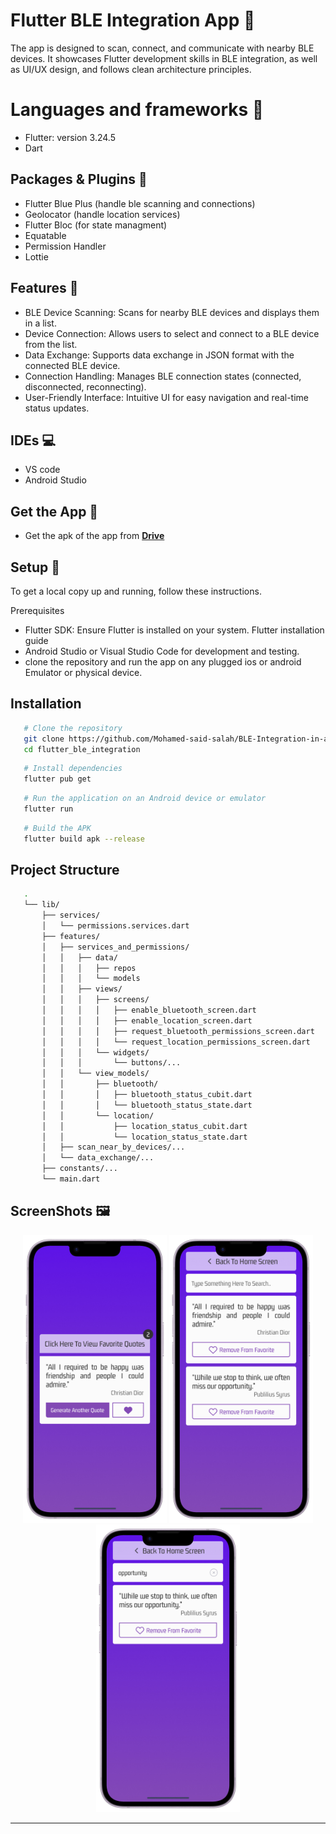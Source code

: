 # Flutter BLE Integration App 📱
The app is designed to scan, connect, and communicate with nearby BLE devices. It showcases Flutter development skills in BLE integration, as well as UI/UX design, and follows clean architecture principles.

# Languages and frameworks 📑
 * Flutter: version 3.24.5
 * Dart
   
## Packages & Plugins 🔎
 * Flutter Blue Plus (handle ble scanning and connections)
 * Geolocator   (handle location services)
 * Flutter Bloc (for state managment)
 * Equatable 
 * Permission Handler
 * Lottie

## Features 🥇
 * BLE Device Scanning: Scans for nearby BLE devices and displays them in a list.
 * Device Connection: Allows users to select and connect to a BLE device from the list.
 * Data Exchange: Supports data exchange in JSON format with the connected BLE device.
 * Connection Handling: Manages BLE connection states (connected, disconnected, reconnecting).
 * User-Friendly Interface: Intuitive UI for easy navigation and real-time status updates.

## IDEs 💻
 * VS code
 * Android Studio

## Get the App 📱
 * Get the apk of the app from [**Drive**](https://drive.google.com/file/d/1mUKyTPygvfdWe33nLk1Q_TXUvot1iPRU/view?usp=sharing)

## Setup 💽
To get a local copy up and running, follow these instructions.

Prerequisites

 * Flutter SDK: Ensure Flutter is installed on your system. Flutter installation guide
 * Android Studio or Visual Studio Code for development and testing.
 * clone the repository and run the app on any plugged ios or android Emulator or physical device.

## Installation
   ``` bash 
      # Clone the repository
      git clone https://github.com/Mohamed-said-salah/BLE-Integration-in-a-Flutter-App.git
      cd flutter_ble_integration
   ```
   ``` bash
      # Install dependencies
      flutter pub get
   ```
   ``` bash
      # Run the application on an Android device or emulator
      flutter run
   ```

   ``` bash
      # Build the APK
      flutter build apk --release
   ```

## Project Structure
   ``` bash
      .
      └── lib/
          ├── services/
          │   └── permissions.services.dart
          ├── features/
          │   ├── services_and_permissions/
          │   │   ├── data/
          │   │   │   ├── repos
          │   │   │   └── models
          │   │   ├── views/
          │   │   │   ├── screens/
          │   │   │   │   ├── enable_bluetooth_screen.dart
          │   │   │   │   ├── enable_location_screen.dart
          │   │   │   │   ├── request_bluetooth_permissions_screen.dart
          │   │   │   │   └── request_location_permissions_screen.dart
          │   │   │   └── widgets/
          │   │   │       └── buttons/...
          │   │   └── view_models/
          │   │       ├── bluetooth/
          │   │       │   ├── bluetooth_status_cubit.dart
          │   │       │   └── bluetooth_status_state.dart
          │   │       └── location/
          │   │           ├── location_status_cubit.dart
          │   │           └── location_status_state.dart
          │   ├── scan_near_by_devices/...
          │   └── data_exchange/...
          ├── constants/...
          └── main.dart
   ```

## ScreenShots 🖼️
<div align='center'>
  <img height="460px" src="https://github.com/Mohamed-said-salah/quote-generator-mobile-app/blob/main/quote_generator_screen_shots/Home%20screen-portrait.png?raw=true">
  <img height="460px" src="https://github.com/Mohamed-said-salah/quote-generator-mobile-app/blob/main/quote_generator_screen_shots/Favorite%20screen-portrait.png?raw=true">
  <img height="460px" src="https://github.com/Mohamed-said-salah/quote-generator-mobile-app/blob/main/quote_generator_screen_shots/Favorite%20screen%20while%20using%20search-portrait.png?raw=true">
<hr/>
</div>




